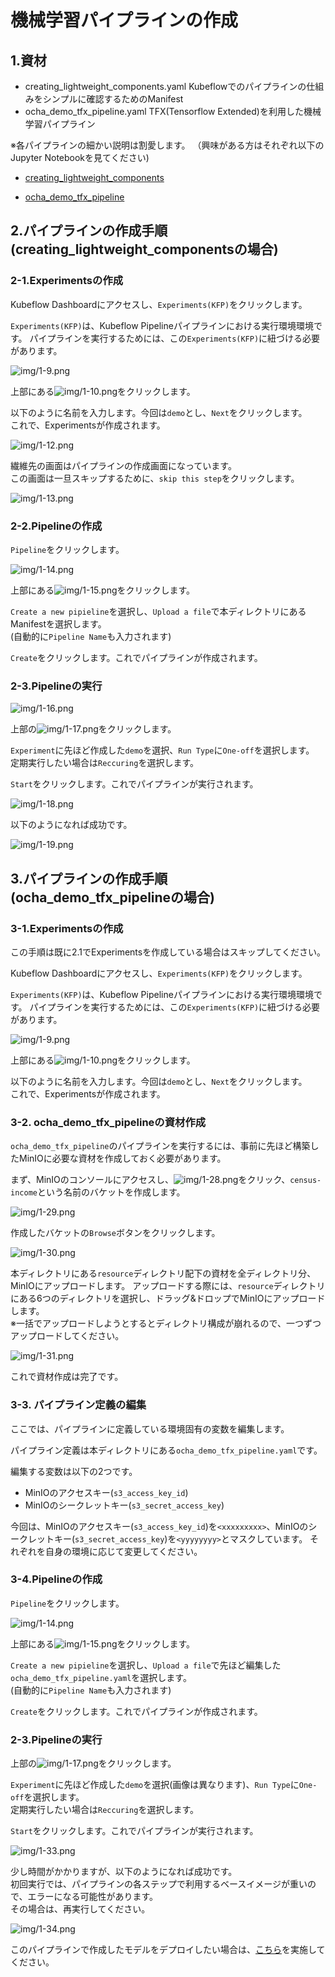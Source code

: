 # 機械学習パイプラインの作成

## 1.資材

* creating_lightweight_components.yaml
    Kubeflowでのパイプラインの仕組みをシンプルに確認するためのManifest
* ocha_demo_tfx_pipeline.yaml
    TFX(Tensorflow Extended)を利用した機械学習パイプライン

※各パイプラインの細かい説明は割愛します。
（興味がある方はそれぞれ以下のJupyter Notebookを見てください)

* [creating_lightweight_components](../Jupyter_Notebook/creating_lightweight_components.ipynb)

* [ocha_demo_tfx_pipeline](../Jupyter_Notebook/ocha_demo_tfx_pipeline.ipynb)

## 2.パイプラインの作成手順(creating_lightweight_componentsの場合)

### 2-1.Experimentsの作成

Kubeflow Dashboardにアクセスし、`Experiments(KFP)`をクリックします。  

`Experiments(KFP)`は、Kubeflow Pipelineパイプラインにおける実行環境環境です。
パイプラインを実行するためには、この`Experiments(KFP)`に紐づける必要があります。  

![img/1-9.png](../img/1-9.png)

上部にある![img/1-10.png](../img/1-10.png)をクリックします。  

以下のように名前を入力します。今回は`demo`とし、`Next`をクリックします。  
これで、Experimentsが作成されます。  

![img/1-12.png](../img/1-12.png)

繊維先の画面はパイプラインの作成画面になっています。  
この画面は一旦スキップするために、`skip this step`をクリックします。  

![img/1-13.png](../img/1-13.png)

### 2-2.Pipelineの作成

`Pipeline`をクリックします。

![img/1-14.png](../img/1-14.png)

上部にある![img/1-15.png](../img/1-15.png)をクリックします。

`Create a new pipieline`を選択し、`Upload a file`で本ディレクトリにあるManifestを選択します。  
(自動的に`Pipeline Name`も入力されます)

`Create`をクリックします。これでパイプラインが作成されます。

### 2-3.Pipelineの実行

![img/1-16.png](../img/1-16.png)

上部の![img/1-17.png](../img/1-17.png)をクリックします。  

`Experiment`に先ほど作成した`demo`を選択、`Run Type`に`One-off`を選択します。  
定期実行したい場合は`Reccuring`を選択します。  

`Start`をクリックします。これでパイプラインが実行されます。  

![img/1-18.png](../img/1-18.png)

以下のようになれば成功です。

![img/1-19.png](../img/1-19.png)

## 3.パイプラインの作成手順(ocha_demo_tfx_pipelineの場合)

### 3-1.Experimentsの作成

この手順は既に2.1でExperimentsを作成している場合はスキップしてください。

Kubeflow Dashboardにアクセスし、`Experiments(KFP)`をクリックします。  

`Experiments(KFP)`は、Kubeflow Pipelineパイプラインにおける実行環境環境です。
パイプラインを実行するためには、この`Experiments(KFP)`に紐づける必要があります。  

![img/1-9.png](../img/1-9.png)

上部にある![img/1-10.png](../img/1-10.png)をクリックします。  

以下のように名前を入力します。今回は`demo`とし、`Next`をクリックします。  
これで、Experimentsが作成されます。  

### 3-2. ocha_demo_tfx_pipelineの資材作成

`ocha_demo_tfx_pipeline`のパイプラインを実行するには、事前に先ほど構築したMinIOに必要な資材を作成しておく必要があります。  

まず、MinIOのコンソールにアクセスし、![img/1-28.png](../img/1-28.png)をクリック、`census-income`という名前のバケットを作成します。  

![img/1-29.png](../img/1-29.png)

作成したバケットの`Browse`ボタンをクリックします。  

![img/1-30.png](../img/1-30.png)

本ディレクトリにある`resource`ディレクトリ配下の資材を全ディレクトリ分、MinIOにアップロードします。
アップロードする際には、`resource`ディレクトリにある6つのディレクトリを選択し、ドラッグ&ドロップでMinIOにアップロードします。  
※一括でアップロードしようとするとディレクトリ構成が崩れるので、一つずつアップロードしてください。

![img/1-31.png](../img/1-31.png)

これで資材作成は完了です。  

### 3-3. パイプライン定義の編集

ここでは、パイプラインに定義している環境固有の変数を編集します。  

パイプライン定義は本ディレクトリにある`ocha_demo_tfx_pipeline.yaml`です。  

編集する変数は以下の2つです。

* MinIOのアクセスキー(`s3_access_key_id`)
* MinIOのシークレットキー(`s3_secret_access_key`)

今回は、MinIOのアクセスキー(`s3_access_key_id`)を`<xxxxxxxxx>`、MinIOのシークレットキー(`s3_secret_access_key`)を`<yyyyyyyy>`とマスクしています。
それぞれを自身の環境に応じて変更してください。  

### 3-4.Pipelineの作成

`Pipeline`をクリックします。

![img/1-14.png](../img/1-14.png)

上部にある![img/1-15.png](../img/1-15.png)をクリックします。

`Create a new pipieline`を選択し、`Upload a file`で先ほど編集した`ocha_demo_tfx_pipeline.yaml`を選択します。  
(自動的に`Pipeline Name`も入力されます)

`Create`をクリックします。これでパイプラインが作成されます。

### 2-3.Pipelineの実行

上部の![img/1-17.png](../img/1-17.png)をクリックします。  

`Experiment`に先ほど作成した`demo`を選択(画像は異なります)、`Run Type`に`One-off`を選択します。  
定期実行したい場合は`Reccuring`を選択します。  

`Start`をクリックします。これでパイプラインが実行されます。  

![img/1-33.png](../img/1-33.png)

少し時間がかかりますが、以下のようになれば成功です。  
初回実行では、パイプラインの各ステップで利用するベースイメージが重いので、エラーになる可能性があります。  
その場合は、再実行してください。  

![img/1-34.png](../img/1-34.png)

このパイプラインで作成したモデルをデプロイしたい場合は、[こちら](../deploy_model/README.md)を実施してください。
